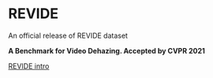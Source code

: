 # REVIDE
An official release of REVIDE dataset

**A Benchmark for Video Dehazing. Accepted by CVPR 2021**


[REVIDE intro](https://xinyizhang.tech/revide/)
